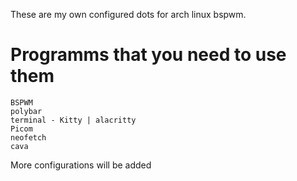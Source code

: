 These are my own configured dots for arch linux bspwm.

# Programms that you need to use them
```
BSPWM 
polybar
terminal - Kitty | alacritty
Picom
neofetch
cava
```

More configurations will be added 
